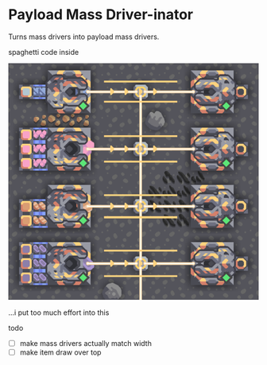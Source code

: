 # Payload Mass Driver-inator

Turns mass drivers into payload mass drivers.

spaghetti code inside

![preview](preview.png)

...i put too much effort into this

todo
- [ ] make mass drivers actually match width
- [ ] make item draw over top